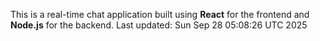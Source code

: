 This is a real-time chat application built using **React** for the frontend and **Node.js** for the backend.
Last updated: Sun Sep 28 05:08:26 UTC 2025
